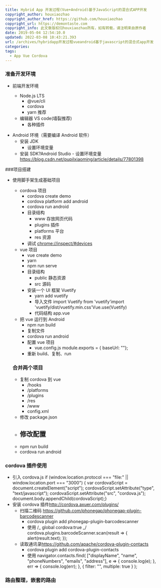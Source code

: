 ```yaml
---
title: Hybrid App 开发过程(Vue+Android)基于JavaScript的混合式APP开发
copyright_author: houxiaozhao
copyright_author_href: https://github.com/houxiaozhao
copyright_url: https://demontaste.com
copyright_info: 此文章版权归houxiaozhao所有，如有转载，请注明来自原作者
date: 2019-05-04 12:54:10.0
updated: 2022-03-08 10:43:21.393
url: /archives/hybridapp开发过程vueandroid基于javascript的混合式app开发
categories:
tags:
  - App Vue Cordova
---
```


### 准备开发环境

- 前端开发环境

  - Node.js LTS
    - @vue/cli
    - cordova
    - yarn 推荐
  - 编辑器 VS code(墙裂推荐)
    - 各种插件

<!--more-->

- Android 环境（需要编译 Android 软件）
  - 安装 JDK
    - 设置环境变量
  - 安装 SDK?Android Studio - 设置环境变量
    <https://blog.csdn.net/pupilxiaoming/article/details/77801398>

###项目搭建

- 使用脚手架生成基础项目

  - cordova 项目
    - cordova create demo
    - cordova platform add android
    - cordova run android
    - 目录结构
      - www 存放网页代码
      - plugins 插件
      - platforms 平台
      - res 资源
    - 调试
      <chrome://inspect/#devices>
  - vue 项目
    - vue create demo
    - yarn
    - npm run serve
    - 目录结构
      - public 静态资源
      - src 源码
    - 安装一个 UI 框架 Vuetify
      - yarn add vuetify
      - 导入文件
        import Vuetify from 'vuetify'import 'vuetify/dist/vuetify.min.css'Vue.use(Vuetify)
      - 代码结构 app.vue
        <template> <v-app> <v-toolbar app> <v-spacer></v-spacer>这是一个 App <v-spacer></v-spacer> </v-toolbar> <v-content> <v-container fluid> <router-view></router-view> </v-container> </v-content> <v-bottom-nav app :active.sync="bottomNav" :value="true" fixed color="white"> <v-btn color="teal" flat value="recent" to="/"> <span>首页</span> <v-icon>home</v-icon> </v-btn> <v-btn color="teal" flat value="favorites" to="/about"> <span>关于</span> <v-icon>account_circle</v-icon> </v-btn> </v-bottom-nav> </v-app></template><script>export default { name: "App", data() { return { bottomNav: "recent" }; }};</script>
  - 把 vue 运行到 Android
    - npm run build
    - 复制文件
    - cordova run android
    - 配置 vue 项目
      - vue.config.js
        module.exports = { baseUrl: ""};
    - 重新 build、复制、run

  ### 合并两个项目

  - 复制 cordova 到 vue
    - /hooks
    - /platforms
    - /plugins
    - /res
    - /www
    - config.xml
  - 修改 package.json
  - ## 修改配置
  - npm run build
  - cordova run android

### cordova 插件使用

- 引入 cordova.js
  if (window.location.protocol === "file:" || window.location.port === "3000") { var cordovaScript = document.createElement("script"); cordovaScript.setAttribute("type", "text/javascript"); cordovaScript.setAttribute("src", "cordova.js"); document.body.appendChild(cordovaScript);}
- 安装 cordova 插件<http://cordova.axuer.com/plugins/>
  - 扫描二维码 <https://github.com/phonegap/phonegap-plugin-barcodescanner>
    - cordova plugin add phonegap-plugin-barcodescanner
    - 使用
      /_ global cordova:true _/ cordova.plugins.barcodeScanner.scan(result => { alert(result.text); });
  - 读取通讯录<https://github.com/apache/cordova-plugin-contacts>
    - cordova plugin add cordova-plugin-contacts
    - 使用
      navigator.contacts.find( ["displayName", "name", "phoneNumbers", "emails", "address"], e => { console.log(e); }, err => { console.log(err); }, { filter: "", multiple: true } );

### 路由整理，嵌套的路由

